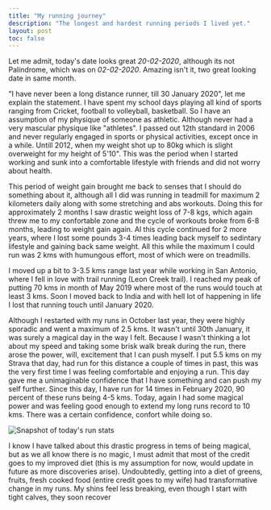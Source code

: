 ```yaml
---
title: "My running journey"
description: "The longest and hardest running periods I lived yet."
layout: post
toc: false
---
```


Let me admit, today's date looks great *20-02-2020*, although its not Palindrome, which was on *02-02-2020*. Amazing isn't it, two great looking date in same month.

"I have never been a long distance runner, till 30 January 2020", let me explain the statement. I have spent my school days playing all kind of sports ranging from Cricket, football to volleyball, basketball. So I have an assumption of my physique of someone as athletic. Although never had a very mascular physique like "athletes". I passed out 12th standard in 2006 and never regularly engaged in sports or physical activities, except once in a while. Untill 2012, when my weight shot up to 80kg which is slight overweight for my height of 5'10". This was the period when I started working and sunk into a comfortable lifestyle with friends and did not worry about health.


This period of weight gain brought me back to senses that I should do something about it, although all I did was running in teadmill for maximum 2 kilometers daily along with some stretching and abs workouts. Doing this for approximately 2 months I saw drastic weight loss of 7-8 kgs, which again threw me to my confortable zone and the cycle of workouts broke from 6-8 months, leading to weight gain again. Al this cycle continued for 2 more years, where I lost some pounds 3-4 times leading back myself to sedintary lifestyle and gaining back same weight. All this while the maximum I could run was 2 kms with humungous effort, most of which were on treadmills.


I moved up a bit to 3-3.5 kms range last year while working in San Antonio, where I fell in love with trail running (Leon Creek trail). I reached my peak of putting 70 kms in month of May 2019 where most of the runs would touch at least 3 kms. Soon I moved back to India and with hell lot of happening in life I lost that running touch until January 2020.


Although I restarted with my runs in October last year, they were highly sporadic and went a maximum of 2.5 kms. It wasn't until 30th January, it was surely a magical day in the way I felt. Because I wasn't thinking a lot about my speed and taking some brisk walk break during the run, there arose the power, will, excitement that I can push myself. I put 5.5 kms on my Strava that day, had run for this distance a couple of times in past, this was the very first time I was feeling comfortable and enjoying a run. This day gave me a unimaginable confidence that I have something and can push my self further. Since this day, I have run for 14 times in February 2020, 90 percent of these runs being 4-5 kms. Today, again I had some magical power and was feeling good enough to extend my long runs record to 10 kms. There was a certain confidence, confort while doing so.

![Snapshot of today's run stats](images/Run_20-02-2020.png)

I know I have talked about this drastic progress in tems of being magical, but as we all know there is no magic, I must admit that most of the credit goes to my improved diet (this is my assumption for now, would update in future as more discoveries arise). Undoubtedly, getting into a diet of greens, fruits, fresh cooked food (entire credit goes to my wife) had transformative change in my runs. My shins feel less breaking, even though I start with tight calves, they soon recover
